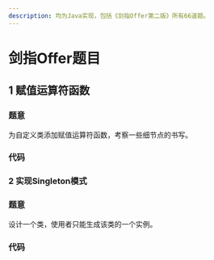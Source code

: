 ```yaml
---
description: 均为Java实现，包括《剑指Offer第二版》所有66道题。
---
```


# 剑指Offer题目

## 1 赋值运算符函数

### 题意

 为自定义类添加赋值运算符函数，考察一些细节点的书写。

### 代码



### 2 实现Singleton模式

### 题意

 设计一个类，使用者只能生成该类的一个实例。

### 代码

